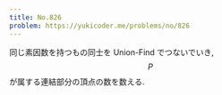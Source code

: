 ```yaml
---
title: No.826
problem: https://yukicoder.me/problems/no/826
---
```

同じ素因数を持つもの同士を Union-Find でつないでいき, $$ P $$ が属する連結部分の頂点の数を数える.
